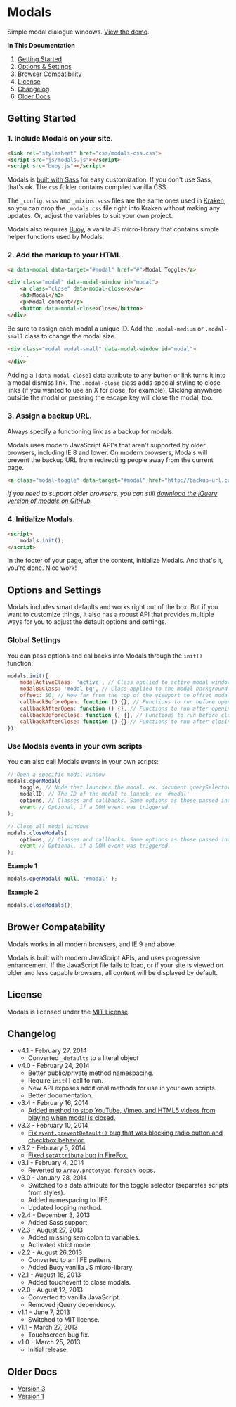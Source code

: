 # Modals
Simple modal dialogue windows. [View the demo](http://cferdinandi.github.io/modals/).

**In This Documentation**

1. [Getting Started](#getting-started)
2. [Options & Settings](#options-and-settings)
3. [Browser Compatibility](#browser-compatibility)
4. [License](#license)
5. [Changelog](#changelog)
6. [Older Docs](#older-docs)



## Getting Started

### 1. Include Modals on your site.

```html
<link rel="stylesheet" href="css/modals-css.css">
<script src="js/modals.js"></script>
<script src="buoy.js"></script>
```

Modals is [built with Sass](http://sass-lang.com/) for easy customization. If you don't use Sass, that's ok. The `css` folder contains compiled vanilla CSS.

The `_config.scss` and `_mixins.scss` files are the same ones used in [Kraken](http://cferdinandi.github.io/kraken/), so you can drop the `_modals.css` file right into Kraken without making any updates. Or, adjust the variables to suit your own project.

Modals also requires [Buoy](http://cferdinandi.github.io/buoy/), a vanilla JS micro-library that contains simple helper functions used by Modals.

### 2. Add the markup to your HTML.

```html
<a data-modal data-target="#modal" href="#">Modal Toggle</a>

<div class="modal" data-modal-window id="modal">
	<a class="close" data-modal-close>x</a>
	<h3>Modal</h3>
	<p>Modal content</p>
	<button data-modal-close>Close</button>
</div>
```

Be sure to assign each modal a unique ID. Add the `.modal-medium` or `.modal-small` class to change the modal size.

```html
<div class="modal modal-small" data-modal-window id="modal">
	...
</div>
```

Adding a `[data-modal-close]` data attribute to any button or link turns it into a modal dismiss link. The `.modal-close` class adds special styling to close links (if you wanted to use an X for close, for example). Clicking anywhere outside the modal or pressing the escape key will close the modal, too.

### 3. Assign a backup URL.

Always specify a functioning link as a backup for modals.

Modals uses modern JavaScript API's that aren't supported by older browsers, including IE 8 and lower. On modern browsers, Modals will prevent the backup URL from redirecting people away from the current page.

```html
<a class="modal-toggle" data-target="#modal" href="http://backup-url.com">Modal Toggle</a>
```

*If you need to support older browsers, you can still [download the jQuery version of modals on GitHub](https://github.com/cferdinandi/modals/tree/archive-v1).*

### 4. Initialize Modals.

```html
<script>
	modals.init();
</script>
```

In the footer of your page, after the content, initialize Modals. And that's it, you're done. Nice work!



## Options and Settings

Modals includes smart defaults and works right out of the box. But if you want to customize things, it also has a robust API that provides multiple ways for you to adjust the default options and settings.

### Global Settings

You can pass options and callbacks into Modals through the `init()` function:

```javascript
modals.init({
	modalActiveClass: 'active', // Class applied to active modal windows
	modalBGClass: 'modal-bg', // Class applied to the modal background overlay
	offset: 50, // How far from the top of the viewport to offset modal windows in pixels
	callbackBeforeOpen: function () {}, // Functions to run before opening a modal
	callbackAfterOpen: function () {}, // Functions to run after opening a modal
	callbackBeforeClose: function () {}, // Functions to run before closing a modal
	callbackAfterClose: function () {} // Functions to run after closing a modal
});
```

### Use Modals events in your own scripts

You can also call Modals events in your own scripts:

```javascript
// Open a specific modal window
modals.openModal(
	toggle, // Node that launches the modal. ex. document.querySelector('#toggle')
	modalID, // The ID of the modal to launch. ex '#modal'
	options, // Classes and callbacks. Same options as those passed into the init() function.
	event // Optional, if a DOM event was triggered.
);

// Close all modal windows
modals.closeModals(
	options, // Classes and callbacks. Same options as those passed into the init() function.
	event // Optional, if a DOM event was triggered.
);
```

**Example 1**

```javascript
modals.openModal( null, '#modal' );
```

**Example 2**

```javascript
modals.closeModals();
```



## Brower Compatability

Modals works in all modern browsers, and IE 9 and above.

Modals is built with modern JavaScript APIs, and uses progressive enhancement. If the JavaScript file fails to load, or if your site is viewed on older and less capable browsers, all content will be displayed by default.



## License
Modals is licensed under the [MIT License](http://gomakethings.com/mit/).



## Changelog
* v4.1 - February 27, 2014
	* Converted `_defaults` to a literal object
* v4.0 - February 24, 2014
	* Better public/private method namespacing.
	* Require `init()` call to run.
	* New API exposes additional methods for use in your own scripts.
	* Better documentation.
* v3.4 - February 16, 2014
	* [Added method to stop YouTube, Vimeo, and HTML5 videos from playing when modal is closed.](https://github.com/cferdinandi/modals/issues/5)
* v3.3 - February 10, 2014
	* [Fix `event.preventDefault()` bug that was blocking radio button and checkbox behavior.](https://github.com/cferdinandi/modals/issues/6)
* v3.2 - Feburary 5, 2014
	* [Fixed `setAttribute` bug in FireFox.](https://github.com/cferdinandi/kraken/issues/34)
* v3.1 - February 4, 2014
	* Reverted to `Array.prototype.foreach` loops.
* v3.0 - January 28, 2014
	* Switched to a data attribute for the toggle selector (separates scripts from styles).
	* Added namespacing to IIFE.
	* Updated looping method.
* v2.4 - December 3, 2013
	* Added Sass support.
* v2.3 - August 27, 2013
	* Added missing semicolon to variables.
	* Activated strict mode.
* v2.2 - August 26,2013
	* Converted to an IIFE pattern.
	* Added Buoy vanilla JS micro-library.
* v2.1 - August 18, 2013
	* Added touchevent to close modals.
* v2.0 - August 12, 2013
	* Converted to vanilla JavaScript.
	* Removed jQuery dependency.
* v1.1 - June 7, 2013
	* Switched to MIT license.
* v1.1 - March 27, 2013
	* Touchscreen bug fix.
* v1.0 - March 25, 2013
	* Initial release.



## Older Docs

* [Version 3](http://cferdinandi.github.io/modals/archive/v3/)
* [Version 1](https://github.com/cferdinandi/modals/tree/archive-v1)